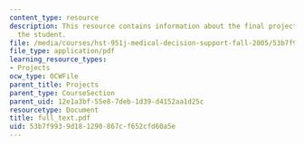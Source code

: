 ```yaml
---
content_type: resource
description: This resource contains information about the final project created by
  the student.
file: /media/courses/hst-951j-medical-decision-support-fall-2005/53b7f9939d181290867cf652cfd60a5e_full_text.pdf
file_type: application/pdf
learning_resource_types:
- Projects
ocw_type: OCWFile
parent_title: Projects
parent_type: CourseSection
parent_uid: 12e1a3bf-55e8-7deb-1d39-d4152aa1d25c
resourcetype: Document
title: full_text.pdf
uid: 53b7f993-9d18-1290-867c-f652cfd60a5e
---
```

